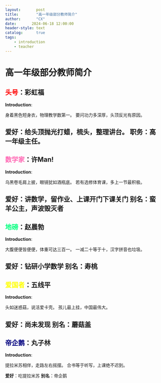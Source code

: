 ```yaml
---
layout:       post
title:        "高一年级部分教师简介"
author:       "CX"
date:       2024-06-18 12:00:00
header-style: text
catalog:      true
tags:
    - introduction
    - teacher
---
```

# 高一年级部分教师简介

## <font color=red>头号</font>：彩虹福

**Introduction**: 

身着黑色短身衣，物理教学数第一。
要问功力多深厚，头顶反光有原因。

**爱好**：给头顶抛光打蜡，梳头，整理讲台。
**职务**：高一年级主任。
---
## <font color=hotpink>数学家</font>：许Man!

**Introduction**:

乌黑卷毛肩上披，眼镜犹如酒瓶底。
若有选修体育课，多上一节最积极。

**爱好**：讲数学，留作业、上课开门下课关门
**别名**：蛮羊公主，声波毁灭者
---
## <font color=springgreen>地磅</font>：赵晨勃

**Introduction**:

大腹便便皆便便，体重可达三百一。
一减二十等于十，汉字拼音也垃圾。

**爱好**：钻研小学数学
**别名**：寿桃
---
## <font color=yellow>爱国者</font>：五线平

**Introduction**:

头如迷惑菇，说活爱卡壳。
孩儿最上挂，中国最伟大。

**爱好**：尚未发现
**别名**：蘑菇盖
---
## <font color=navy>帝企鹅</font>：丸子林

**Introduction**:

提拉米苏相伴，走路左右摇摆。
合书等于听写，上课绝不迟到。

**爱好**：吃提拉米苏
**别名**：帝企鹅



​								
